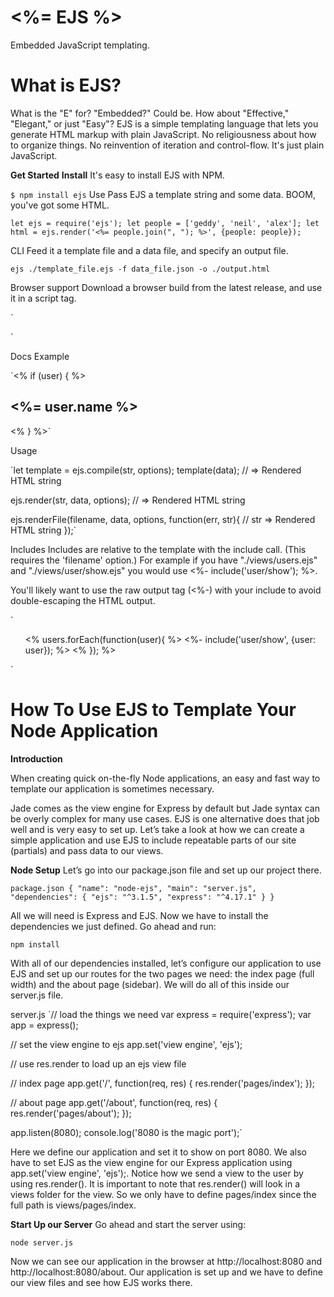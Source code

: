 # <%= EJS %>

Embedded JavaScript templating.

# What is EJS?

What is the "E" for? "Embedded?" Could be. How about "Effective," "Elegant," or just "Easy"? 
EJS is a simple templating language that lets you generate HTML markup with plain JavaScript. 
No religiousness about how to organize things. No reinvention of iteration and control-flow. It's just plain JavaScript.

**Get Started**
**Install**
It's easy to install EJS with NPM.

`$ npm install ejs`
Use
Pass EJS a template string and some data. BOOM, you've got some HTML.

`let ejs = require('ejs');
let people = ['geddy', 'neil', 'alex'];
let html = ejs.render('<%= people.join(", "); %>', {people: people});`

CLI
Feed it a template file and a data file, and specify an output file.

`ejs ./template_file.ejs -f data_file.json -o ./output.html`

Browser support
Download a browser build from the latest release, and use it in a script tag.

`<script src="ejs.js"></script>
<script>
  let people = ['geddy', 'neil', 'alex'];
  let html = ejs.render('<%= people.join(", "); %>', {people: people});
</script>`

Docs
Example

`<% if (user) { %>
  <h2><%= user.name %></h2>
<% } %>`

Usage

`let template = ejs.compile(str, options);
template(data);
// => Rendered HTML string

ejs.render(str, data, options);
// => Rendered HTML string

ejs.renderFile(filename, data, options, function(err, str){
    // str => Rendered HTML string
});`

Includes
Includes are relative to the template with the include call. 
(This requires the 'filename' option.) For example if you have "./views/users.ejs" and "./views/user/show.ejs" you would use <%- include('user/show'); %>.

You'll likely want to use the raw output tag (<%-) with your include to avoid double-escaping the HTML output.

`<ul>
  <% users.forEach(function(user){ %>
    <%- include('user/show', {user: user}); %>
  <% }); %>
</ul>`

# How To Use EJS to Template Your Node Application

**Introduction**

When creating quick on-the-fly Node applications, an easy and fast way to template our application is sometimes necessary.

Jade comes as the view engine for Express by default but Jade syntax can be overly complex for many use cases.
EJS is one alternative does that job well and is very easy to set up. 
Let’s take a look at how we can create a simple application and use EJS to include repeatable parts of our site (partials) and pass data to our views.

**Node Setup**
Let’s go into our package.json file and set up our project there.

`package.json
{
  "name": "node-ejs",
  "main": "server.js",
  "dependencies": {
    "ejs": "^3.1.5",
    "express": "^4.17.1"
  }
}`
 
All we will need is Express and EJS. Now we have to install the dependencies we just defined. Go ahead and run:

`npm install`
 
With all of our dependencies installed, 
let’s configure our application to use EJS and set up our routes for the two pages we need: the index page (full width) and the about page (sidebar).
We will do all of this inside our server.js file.

server.js
`// load the things we need
var express = require('express');
var app = express();

// set the view engine to ejs
app.set('view engine', 'ejs');

// use res.render to load up an ejs view file

// index page
app.get('/', function(req, res) {
    res.render('pages/index');
});

// about page
app.get('/about', function(req, res) {
    res.render('pages/about');
});

app.listen(8080);
console.log('8080 is the magic port');`
 
Here we define our application and set it to show on port 8080.
We also have to set EJS as the view engine for our Express application using app.set('view engine', 'ejs');. 
Notice how we send a view to the user by using res.render(). It is important to note that res.render() will look in a views folder for the view.
So we only have to define pages/index since the full path is views/pages/index.

**Start Up our Server**
Go ahead and start the server using:

`node server.js`
 
Now we can see our application in the browser at http://localhost:8080 and http://localhost:8080/about. 
Our application is set up and we have to define our view files and see how EJS works there.
